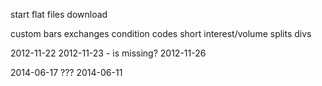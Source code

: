 start flat files download



custom bars
exchanges
condition codes
short interest/volume
splits
divs

2012-11-22
2012-11-23 - is missing?
2012-11-26

2014-06-17
???
2014-06-11
